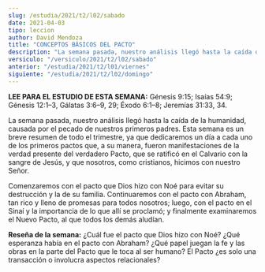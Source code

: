 ```yaml
---
slug: /estudia/2021/t2/l02/sabado
date: 2021-04-03
tipo: leccion
author: David Mendoza
title: "CONCEPTOS BÁSICOS DEL PACTO"
description: "La semana pasada, nuestro análisis llegó hasta la caída de la humanidad, causada por el pecado de nuestros primeros padres. Esta semana es un breve resumen de todo el trimestre, ya que dedicaremos un día a cada uno de los primeros pactos que, a su manera, fueron manifestaciones de la verdad presente del verdadero Pacto"
versiculo: "/versiculo/2021/t2/l02/sabado"
anterior: "/estudia/2021/t2/l01/viernes"
siguiente: "/estudia/2021/t2/l02/domingo"
---
```


**LEE PARA EL ESTUDIO DE ESTA SEMANA:** Génesis 9:15;
Isaías 54:9; Génesis 12:1–3, Gálatas 3:6–9,
29; Éxodo 6:1–8; Jeremías 31:33, 34.


La semana pasada, nuestro análisis llegó hasta la caída
de la humanidad, causada por el pecado de nuestros primeros padres.
Esta semana es un breve resumen de todo el trimestre, ya que
dedicaremos un día a cada uno de los primeros pactos que, a su
manera, fueron manifestaciones de la verdad presente del verdadero
Pacto, que se ratificó en el Calvario con la sangre de
Jesús, y que nosotros, como cristianos, hicimos con nuestro
Señor.


Comenzaremos con el pacto que Dios hizo con Noé para evitar su
destrucción y la de su familia. Continuaremos con el pacto con
Abraham, tan rico y lleno de promesas para todos nosotros; luego, con
el pacto en el Sinaí y la importancia de lo que allí se
proclamó; y finalmente examinaremos el Nuevo Pacto, al que todos
los demás aludían.


**Reseña de la semana:** ¿Cuál fue el pacto que Dios
hizo con Noé? ¿Qué esperanza había en el pacto con
Abraham? ¿Qué papel juegan la fe y las obras en la parte del
Pacto que le toca al ser humano? El Pacto ¿es solo una
transacción o involucra aspectos relacionales?
